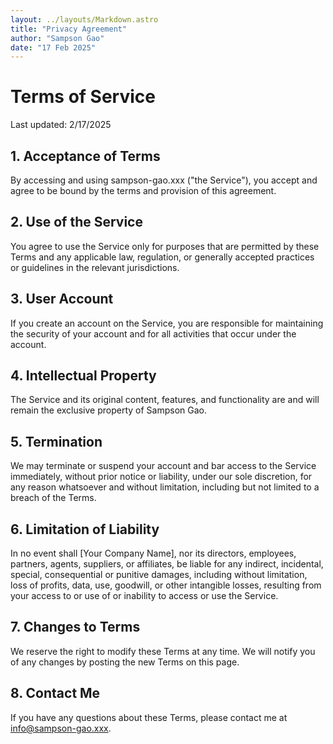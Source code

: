 ```yaml
---
layout: ../layouts/Markdown.astro
title: "Privacy Agreement"
author: "Sampson Gao"
date: "17 Feb 2025"
---
```


# Terms of Service

Last updated: 2/17/2025

## 1. Acceptance of Terms
<!-- TODO: fix the domain name -->
By accessing and using sampson-gao.xxx ("the Service"), you accept and agree to be bound by the terms and provision of this agreement.

## 2. Use of the Service
You agree to use the Service only for purposes that are permitted by these Terms and any applicable law, regulation, or generally accepted practices or guidelines in the relevant jurisdictions.

## 3. User Account
If you create an account on the Service, you are responsible for maintaining the security of your account and for all activities that occur under the account.

## 4. Intellectual Property
The Service and its original content, features, and functionality are and will remain the exclusive property of Sampson Gao.

## 5. Termination
We may terminate or suspend your account and bar access to the Service immediately, without prior notice or liability, under our sole discretion, for any reason whatsoever and without limitation, including but not limited to a breach of the Terms.

## 6. Limitation of Liability
In no event shall [Your Company Name], nor its directors, employees, partners, agents, suppliers, or affiliates, be liable for any indirect, incidental, special, consequential or punitive damages, including without limitation, loss of profits, data, use, goodwill, or other intangible losses, resulting from your access to or use of or inability to access or use the Service.

## 7. Changes to Terms
We reserve the right to modify these Terms at any time. We will notify you of any changes by posting the new Terms on this page.

## 8. Contact Me
<!-- TODO: fix the email address -->
If you have any questions about these Terms, please contact me at info@sampson-gao.xxx.
